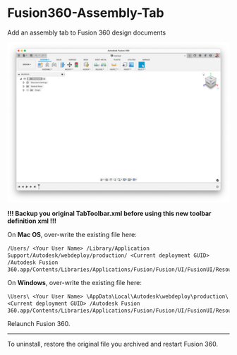 # Fusion360-Assembly-Tab

Add an assembly tab to Fusion 360 design documents

![Assembly  tab preview](./assets/asm-tab.png)

**!!! Backup you original TabToolbar.xml before using this new toolbar definition xml !!!**

On **Mac OS**, over-write the existing file here:

    /Users/ <Your User Name> /Library/Application Support/Autodesk/webdeploy/production/ <Current deployment GUID> /Autodesk Fusion 360.app/Contents/Libraries/Applications/Fusion/Fusion/UI/FusionUI/Resources/Toolbar/TabToolbars.xml`

On **Windows**, over-write the existing file here:

    \Users\ <Your User Name> \AppData\Local\Autodesk\webdeploy\production\ <Current deployment GUID> /Autodesk Fusion 360.app/Contents/Libraries/Applications/Fusion/Fusion/UI/FusionUI/Resources/Toolbar/TabToolbars.xml

Relaunch Fusion 360.

---

To uninstall, restore the original file you archived and restart Fusion 360.
